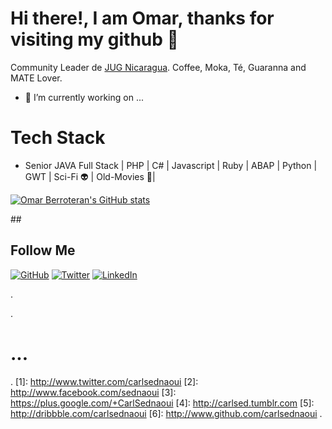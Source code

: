 # Hi there!, I am Omar, thanks for visiting my github  👋

Community Leader de [JUG Nicaragua](https://github.com/jugnicaragua). Coffee, Moka, Té, Guaranna and MATE Lover. 

- 🔭 I’m currently working on ...

<!--
**berroteran/berroteran** is a ✨ _special_ ✨ repository because its `README.md` (this file) appears on your GitHub profile.

Here are some ideas to get you started:

- 🔭 I’m currently working on ...
- 🌱 I’m currently learning ...
- 👯 I’m looking to collaborate on ...
- 🤔 I’m looking for help with ...
- 💬 Ask me about ...
- 📫 How to reach me: ...
- 😄 Pronouns: ...
- ⚡ Fun fact: ...
-->

# Tech Stack
* Senior JAVA Full Stack | PHP | C# | Javascript | Ruby | ABAP | Python | GWT | Sci-Fi 👽 | Old-Movies 🦚|

[![Omar Berroteran's GitHub stats](https://github-readme-stats.vercel.app/api?username=berroteran&show_icons=true)](https://github.com/berroteran)

##<h2>Follow  Me</h2>
<p align="left">
	<a href="https://github.com/berroteran"><img src="https://img.shields.io/github/followers/berroteran.svg?label=GitHub&style=social" alt="GitHub" heigth="50px;"></a>
	<a href="https://twitter.com/berroterankf"><img src="https://img.shields.io/twitter/follow/berroteranlkf?label=Twitter&style=social" alt="Twitter"></a>
	<a href="https://www.linkedin.com/in/omarberroteransilva"><img src="https://img.shields.io/badge/LinkedIn--_.svg?style=social&logo=linkedin" alt="LinkedIn"></a>
</p>

.

[1.1]: http://i.imgur.com/tXSoThF.png (twitter icon with padding)
[2.1]: http://i.imgur.com/P3YfQoD.png (facebook icon with padding)
[3.1]: http://i.imgur.com/yCsTjba.png (google plus icon with padding)
[4.1]: http://i.imgur.com/YckIOms.png (tumblr icon with padding)
[5.1]: http://i.imgur.com/1AGmwO3.png (dribbble icon with padding)
[6.1]: http://i.imgur.com/0o48UoR.png (github icon with padding)


<!-- update these accordingly -->
.
# ...
.
[1]: http://www.twitter.com/carlsednaoui
[2]: http://www.facebook.com/sednaoui
[3]: https://plus.google.com/+CarlSednaoui
[4]: http://carlsed.tumblr.com
[5]: http://dribbble.com/carlsednaoui
[6]: http://www.github.com/carlsednaoui
.
